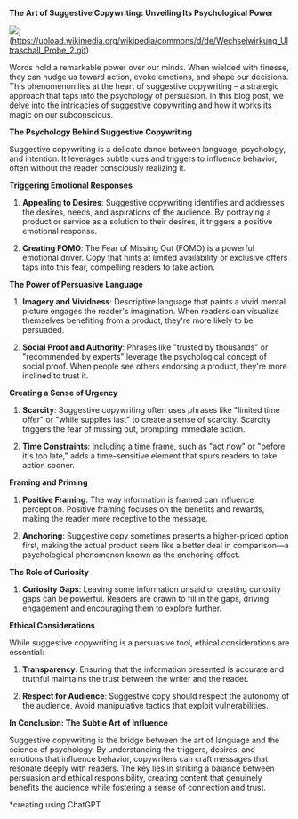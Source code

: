 **The Art of Suggestive Copywriting: Unveiling Its Psychological Power**

![](https://github.githubassets.com/images/icons/emoji/octocat.png)](https://upload.wikimedia.org/wikipedia/commons/d/de/Wechselwirkung_Ultraschall_Probe_2.gif)

Words hold a remarkable power over our minds. When wielded with finesse, they can nudge us toward action, evoke emotions, and shape our decisions. This phenomenon lies at the heart of suggestive copywriting – a strategic approach that taps into the psychology of persuasion. In this blog post, we delve into the intricacies of suggestive copywriting and how it works its magic on our subconscious.

**The Psychology Behind Suggestive Copywriting**

Suggestive copywriting is a delicate dance between language, psychology, and intention. It leverages subtle cues and triggers to influence behavior, often without the reader consciously realizing it.

**Triggering Emotional Responses**

1. **Appealing to Desires**: Suggestive copywriting identifies and addresses the desires, needs, and aspirations of the audience. By portraying a product or service as a solution to their desires, it triggers a positive emotional response.

2. **Creating FOMO**: The Fear of Missing Out (FOMO) is a powerful emotional driver. Copy that hints at limited availability or exclusive offers taps into this fear, compelling readers to take action.

**The Power of Persuasive Language**

1. **Imagery and Vividness**: Descriptive language that paints a vivid mental picture engages the reader's imagination. When readers can visualize themselves benefiting from a product, they're more likely to be persuaded.

2. **Social Proof and Authority**: Phrases like "trusted by thousands" or "recommended by experts" leverage the psychological concept of social proof. When people see others endorsing a product, they're more inclined to trust it.

**Creating a Sense of Urgency**

1. **Scarcity**: Suggestive copywriting often uses phrases like "limited time offer" or "while supplies last" to create a sense of scarcity. Scarcity triggers the fear of missing out, prompting immediate action.

2. **Time Constraints**: Including a time frame, such as "act now" or "before it's too late," adds a time-sensitive element that spurs readers to take action sooner.

**Framing and Priming**

1. **Positive Framing**: The way information is framed can influence perception. Positive framing focuses on the benefits and rewards, making the reader more receptive to the message.

2. **Anchoring**: Suggestive copy sometimes presents a higher-priced option first, making the actual product seem like a better deal in comparison—a psychological phenomenon known as the anchoring effect.

**The Role of Curiosity**

1. **Curiosity Gaps**: Leaving some information unsaid or creating curiosity gaps can be powerful. Readers are drawn to fill in the gaps, driving engagement and encouraging them to explore further.

**Ethical Considerations**

While suggestive copywriting is a persuasive tool, ethical considerations are essential:

1. **Transparency**: Ensuring that the information presented is accurate and truthful maintains the trust between the writer and the reader.

2. **Respect for Audience**: Suggestive copy should respect the autonomy of the audience. Avoid manipulative tactics that exploit vulnerabilities.

**In Conclusion: The Subtle Art of Influence**

Suggestive copywriting is the bridge between the art of language and the science of psychology. By understanding the triggers, desires, and emotions that influence behavior, copywriters can craft messages that resonate deeply with readers. The key lies in striking a balance between persuasion and ethical responsibility, creating content that genuinely benefits the audience while fostering a sense of connection and trust.

*creating using ChatGPT
